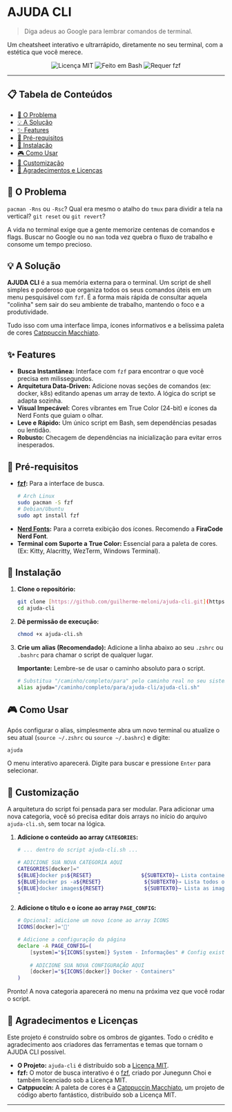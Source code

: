# AJUDA CLI

> Diga adeus ao Google para lembrar comandos de terminal.

Um cheatsheet interativo e ultrarrápido, diretamente no seu terminal, com a estética que você merece.

<p align="center">
  <img src="https://img.shields.io/badge/licen%C3%A7a-MIT-blue.svg" alt="Licença MIT">
  <img src="https://img.shields.io/badge/shell-BASH-brightgreen" alt="Feito em Bash">
  <img src="https://img.shields.io/badge/prereq-fzf-orange" alt="Requer fzf">
</p>

---

## 📋 Tabela de Conteúdos

* [🤯 O Problema](#-o-problema)
* [💡 A Solução](#-a-solução)
* [✨ Features](#-features)
* [🔧 Pré-requisitos](#-pré-requisitos)
* [🚀 Instalação](#-instalação)
* [🎮 Como Usar](#-como-usar)
* [🎨 Customização](#-customização)
* [💖 Agradecimentos e Licenças](#-agradecimentos-e-licenças)

## 🤯 O Problema

`pacman -Rns` ou `-Rsc`? Qual era mesmo o atalho do `tmux` para dividir a tela na vertical? `git reset` ou `git revert`?

A vida no terminal exige que a gente memorize centenas de comandos e flags. Buscar no Google ou no `man` toda vez quebra o fluxo de trabalho e consome um tempo precioso.

## 💡 A Solução

**AJUDA CLI** é a sua memória externa para o terminal. Um script de shell simples e poderoso que organiza todos os seus comandos úteis em um menu pesquisável com `fzf`. É a forma mais rápida de consultar aquela "colinha" sem sair do seu ambiente de trabalho, mantendo o foco e a produtividade.

Tudo isso com uma interface limpa, ícones informativos e a belíssima paleta de cores [Catppuccin Macchiato](https://github.com/catppuccin/catppuccin).

## ✨ Features

* **Busca Instantânea:** Interface com `fzf` para encontrar o que você precisa em milissegundos.
* **Arquitetura Data-Driven:** Adicione novas seções de comandos (ex: docker, k8s) editando apenas um array de texto. A lógica do script se adapta sozinha.
* **Visual Impecável:** Cores vibrantes em True Color (24-bit) e ícones da Nerd Fonts que guiam o olhar.
* **Leve e Rápido:** Um único script em Bash, sem dependências pesadas ou lentidão.
* **Robusto:** Checagem de dependências na inicialização para evitar erros inesperados.

## 🔧 Pré-requisitos

* **[fzf](https://github.com/junegunn/fzf):** Para a interface de busca.
    ```bash
    # Arch Linux
    sudo pacman -S fzf
    # Debian/Ubuntu
    sudo apt install fzf
    
    ```
* **[Nerd Fonts](https://www.nerdfonts.com/):** Para a correta exibição dos ícones. Recomendo a **FiraCode Nerd Font**.
* **Terminal com Suporte a True Color:** Essencial para a paleta de cores. (Ex: Kitty, Alacritty, WezTerm, Windows Terminal).

## 🚀 Instalação

1.  **Clone o repositório:**
    ```bash
    git clone [https://github.com/guilherme-meloni/ajuda-cli.git](https://github.com/guilherme-meloni/ajuda-cli.git)
    cd ajuda-cli
    ```

2.  **Dê permissão de execução:**
    ```bash
    chmod +x ajuda-cli.sh
    ```

3.  **Crie um alias (Recomendado):** Adicione a linha abaixo ao seu `.zshrc` ou `.bashrc` para chamar o script de qualquer lugar.

    **Importante:** Lembre-se de usar o caminho absoluto para o script.
    ```bash
    # Substitua "/caminho/completo/para" pelo caminho real no seu sistema
    alias ajuda="/caminho/completo/para/ajuda-cli/ajuda-cli.sh"
    ```

## 🎮 Como Usar

Após configurar o alias, simplesmente abra um novo terminal ou atualize o seu atual (`source ~/.zshrc` ou `source ~/.bashrc`) e digite:

```bash
ajuda
```

O menu interativo aparecerá. Digite para buscar e pressione `Enter` para selecionar.

## 🎨 Customização

A arquitetura do script foi pensada para ser modular. Para adicionar uma nova categoria, você só precisa editar dois arrays no início do arquivo `ajuda-cli.sh`, sem tocar na lógica.

1.  **Adicione o conteúdo ao array `CATEGORIES`:**
    ```bash
    # ... dentro do script ajuda-cli.sh ...

    # ADICIONE SUA NOVA CATEGORIA AQUI
    CATEGORIES[docker]="
    ${BLUE}docker ps${RESET}                ${SUBTEXT0}→ Lista containers em execução${RESET}
    ${BLUE}docker ps -a${RESET}              ${SUBTEXT0}→ Lista todos os containers${RESET}
    ${BLUE}docker images${RESET}             ${SUBTEXT0}→ Lista as imagens locais${RESET}
    "
    ```

2.  **Adicione o título e o ícone ao array `PAGE_CONFIG`:**
    ```bash
    # Opcional: adicione um novo ícone ao array ICONS
    ICONS[docker]='🐳'

    # Adicione a configuração da página
    declare -A PAGE_CONFIG=(
        [system]="${ICONS[system]} System - Informações" # Config existente
        
        # ADICIONE SUA NOVA CONFIGURAÇÃO AQUI
        [docker]="${ICONS[docker]} Docker - Containers"
    )
    ```
Pronto! A nova categoria aparecerá no menu na próxima vez que você rodar o script.

## 💖 Agradecimentos e Licenças

Este projeto é construído sobre os ombros de gigantes. Todo o crédito e agradecimento aos criadores das ferramentas e temas que tornam o AJUDA CLI possível.

* **O Projeto:** `ajuda-cli` é distribuído sob a [Licença MIT](./LICENSE).
* **fzf:** O motor de busca interativo é o [fzf](https://github.com/junegunn/fzf), criado por Junegunn Choi e também licenciado sob a Licença MIT.
* **Catppuccin:** A paleta de cores é a [Catppuccin Macchiato](https://github.com/catppuccin/catppuccin), um projeto de código aberto fantástico, distribuído sob a Licença MIT.

---